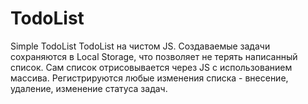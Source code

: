 # TodoList
Simple TodoList
TodoList на чистом JS. Создаваемые задачи сохраняются в Local Storage, что позволяет не терять написанный список. Сам список отрисовывается через JS
c использованием массива. Регистрируются любые изменения списка - внесение, удаление, изменение статуса задач.

